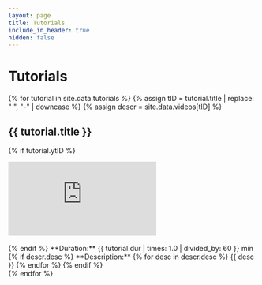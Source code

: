 ```yaml
---
layout: page
title: Tutorials
include_in_header: true
hidden: false
---
```


# Tutorials

{% for tutorial in site.data.tutorials %}
{% assign tID = tutorial.title | replace: " ", "-" | downcase %}
{% assign descr = site.data.videos[tID] %}
## **{{ tutorial.title }}**

{% if tutorial.ytID %}
<div class="aspect-ratio">
    <iframe frameborder="0" scrolling="no" marginheight="0" marginwidth="0" type="text/html" src="https://www.youtube.com/embed/{{ tutorial.ytID }}"></iframe>
</div>
<br>
{% endif %}
**Duration:** {{ tutorial.dur | times: 1.0 | divided_by: 60 }} min
{% if descr.desc %}
**Description:**
{% for desc in descr.desc %}
{{ desc }}
{% endfor %}
{% endif %}
<br>
{% endfor %}
